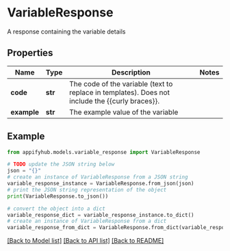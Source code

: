 # VariableResponse

A response containing the variable details

## Properties

Name | Type | Description | Notes
------------ | ------------- | ------------- | -------------
**code** | **str** | The code of the variable (text to replace in templates). Does not include the {{curly braces}}. | 
**example** | **str** | The example value of the variable | 

## Example

```python
from appifyhub.models.variable_response import VariableResponse

# TODO update the JSON string below
json = "{}"
# create an instance of VariableResponse from a JSON string
variable_response_instance = VariableResponse.from_json(json)
# print the JSON string representation of the object
print(VariableResponse.to_json())

# convert the object into a dict
variable_response_dict = variable_response_instance.to_dict()
# create an instance of VariableResponse from a dict
variable_response_from_dict = VariableResponse.from_dict(variable_response_dict)
```
[[Back to Model list]](../README.md#documentation-for-models) [[Back to API list]](../README.md#documentation-for-api-endpoints) [[Back to README]](../README.md)


